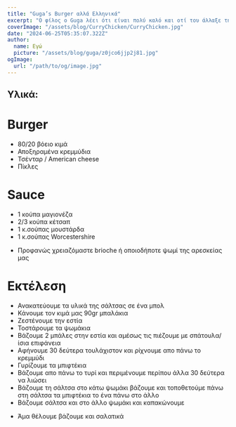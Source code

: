 ```yaml
---
title: "Guga’s Burger αλλά Ελληνικά"
excerpt: "Ο φίλος ο Guga λέει ότι είναι πολύ καλό και οτί του άλλαξε τη ζωή. Οπότε πάρε ένα απλοποιημένο."
coverImage: "/assets/blog/CurryChicken/CurryChicken.jpg"
date: "2024-06-25T05:35:07.322Z"
author:
  name: Εγώ
  picture: "/assets/blog/guga/z0jco6jjp2j81.jpg"
ogImage:
  url: "/path/to/og/image.jpg"
---
```



## Υλικά:

# Burger
- 80/20 βόειο κιμά
- Αποξηραμένα κρεμμύδια 
- Τσένταρ / American cheese
- Πίκλες
 
# Sauce
- 1 κούπα μαγιονέζα
- 2/3 κούπα κέτσαπ
- 1 κ.σούπας μουστάρδα
- 1 κ.σούπας Worcestershire 

+ Προφανώς χρειαζόμαστε brioche ή οποιοδήποτε ψωμί της αρεσκείας μας 

# Εκτέλεση
- Ανακατεύουμε τα υλικά της σάλτσας σε ένα μπολ
- Κάνουμε τον κιμά μας 90gr μπαλάκια
- Ζεστένουμε την εστία 
- Τοστάρουμε τα ψωμάκια
- Βάζουμε 2 μπάλες στην εστία και αμέσως τις πιέζουμε με σπάτουλα/ ίσια επιφάνεια
- Αφήνουμε 30 δεύτερα τουλάχιστον  και ρίχνουμε απο πάνω το κρεμμύδι
- Γυρίζουμε τα μπιφτέκια
- Βάζουμε απο πάνω το τυρί και περιμένουμε περίπου άλλα 30 δεύτερα να λιώσει
- Βάζουμε τη σάλτσα στο κάτω ψωμάκι βάζουμε και τοποθετούμε πάνω στη σάλτσα τα μπιφτέκια το ένα πάνω στο άλλο
- Βάζουμε σάλτσα και στο άλλο ψωμάκι και καπακώνουμε
+ Άμα θέλουμε βάζουμε και σαλατικά